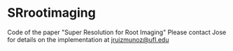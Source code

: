 # SRrootimaging
Code of the paper "Super Resolution for Root Imaging"
Please contact Jose for details on the implementation at jruizmunoz@ufl.edu
